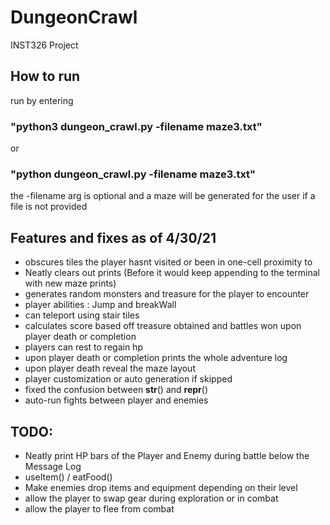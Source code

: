 # DungeonCrawl
INST326 Project
## How to run
run by entering 
### "python3 dungeon_crawl.py -filename maze3.txt"
or 
### "python dungeon_crawl.py -filename maze3.txt"
the -filename arg is optional and a maze will be generated for the user if a file is not provided

## Features and fixes as of 4/30/21
  - obscures tiles the player hasnt visited or been in one-cell proximity to
  - Neatly clears out prints (Before it would keep appending to the terminal with new maze prints)
  - generates random monsters and treasure for the player to encounter
  - player abilities : Jump and breakWall
  - can teleport using stair tiles
  - calculates score based off treasure obtained and battles won upon player death or completion 
  - players can rest to regain hp
  - upon player death or completion prints the whole adventure log
  - upon player death reveal the maze layout
  - player customization or auto generation if skipped
  - fixed the confusion between __str__() and __repr__()
  - auto-run fights between player and enemies

## TODO:
  - Neatly print HP bars of the Player and Enemy during battle below the Message Log
  - useItem() / eatFood()
  - Make enemies drop items and equipment depending on their level
  - allow the player to swap gear during exploration or in combat
  - allow the player to flee from combat
